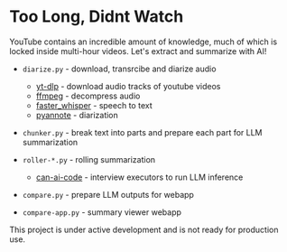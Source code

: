 # Too Long, Didnt Watch

YouTube contains an incredible amount of knowledge, much of which is locked inside multi-hour videos.  Let's extract and summarize with AI!

- `diarize.py` - download, transrcibe and diarize audio
  - [yt-dlp](https://github.com/yt-dlp/yt-dlp) - download audio tracks of youtube videos
  - [ffmpeg](https://github.com/FFmpeg/FFmpeg) - decompress audio
  - [faster_whisper](https://github.com/SYSTRAN/faster-whisper) - speech to text
  - [pyannote](https://github.com/pyannote/pyannote-audio) - diarization

- `chunker.py` - break text into parts and prepare each part for LLM summarization

- `roller-*.py` - rolling summarization
  - [can-ai-code](https://github.com/the-crypt-keeper/can-ai-code) - interview executors to run LLM inference

- `compare.py` - prepare LLM outputs for webapp
- `compare-app.py` - summary viewer webapp

This project is under active development and is not ready for production use.
